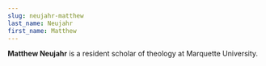 ```yaml
---
slug: neujahr-matthew
last_name: Neujahr
first_name: Matthew
---
```

**Matthew Neujahr** is a resident scholar of theology at Marquette University.